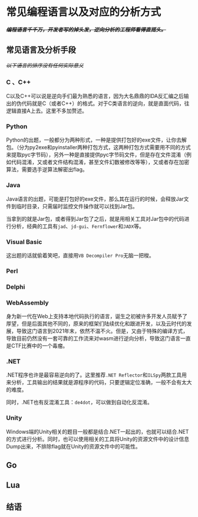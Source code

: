 # 常见编程语言以及对应的分析方式

***~~编程语言千千万，开发者写的掉头发，逆向分析的工程师看得直摇头。~~***

## 常见语言及分析手段

~~*以下语言的排序没有任何实际意义*~~

### C 、C++

C以及C++可以说是逆向手们最为熟悉的语言，因为大名鼎鼎的IDA反汇编之后输出的伪代码就是C（或者C++）的格式。对于C类语言的逆向，就是直面代码，往逻辑直接A上去。这里不多加赘述。

### Python

Python的出题，一般都分为两种形式，一种是提供打包好的exe文件，让你去解包。（分为py2exe和pyinstaller两种打包方式，这两种打包方式需要用不同的方式来提取pyc字节码），另外一种是直接提供pyc字节码文件，但是存在文件混淆（例如代码混淆，又或者文件结构混淆，甚至文件幻数被修改等等），又或者存在加密算法，需要选手逆算法解密出flag。

### Java

Java语言的出题，可能是打包好的exe文件，那么其在运行的时候，会释放Jar文件到临时目录，只需届时监控文件操作就可以找到Jar包。

当拿到的就是Jar包，或者得到Jar包了之后，就是用相关工具对Jar包中的代码进行分析，经典的工具有`jad`、`jd-gui`、`Fernflower`和`JADX`等。

### Visual Basic

这出题的话就偷着笑吧，直接用`VB Decompiler Pro`无脑一把梭。

### Perl

### Delphi

### WebAssembly

身为新一代在Web上支持本地代码执行的语言，诞生之初被许多开发人员赋予了厚望，但是后面其他不同的，原来的框架们陆续优化和跟进开发，以及云时代的发展，导致这门语言到2021年末，依然不温不火。但是，又由于特殊的编译方式，导致目前仍然没有一套可靠的工作流来对wasm进行逆向分析，导致这门语言一直是CTF比赛中的一个毒瘤。

### .NET

.NET程序也许是最容易逆向的了。这里推荐`.NET Reflector`和`ILSpy`两款工具用来分析，工具输出的结果就是源程序的代码，只要逻辑定位准确，一般不会有太大的难度。

同时，.NET也有反混淆工具：`de4dot`，可以做到自动化反混淆。

### Unity

Windows端的Unity相关的题目一般都是结合.NET一起出的，也就可以结合.NET的方式进行分析。同时，也可以使用相关的工具将Unity的资源文件中的设计信息Dump出来，不排除flag就在Unity的资源文件中的可能性。

## Go

## Lua

## 结语